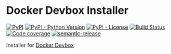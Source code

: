 # Docker Devbox Installer

[![PyPI](https://img.shields.io/pypi/v/docker-devbox-installer)](https://pypi.org/project/docker-devbox-installer/)
[![PyPI - Python Version](https://img.shields.io/pypi/pyversions/docker-devbox-installer)](https://pypi.org/project/docker-devbox-installer/)
[![PyPI - License](https://img.shields.io/pypi/l/docker-devbox-installer)](https://github.com/gfi-centre-ouest/docker-devbox-installer/blob/develop/LICENSE)
[![Build Status](https://github.com/gfi-centre-ouest/docker-devbox-installer/workflows/build/badge.svg)](https://github.com/gfi-centre-ouest/docker-devbox-installer/actions?query=workflow%3Abuild)
[![Code coverage](https://img.shields.io/coveralls/github/gfi-centre-ouest/docker-devbox-installer)](https://coveralls.io/github/gfi-centre-ouest/docker-devbox-installer)
[![semantic-release](https://img.shields.io/badge/%20%20%F0%9F%93%A6%F0%9F%9A%80-semantic--release-e10079.svg)](https://github.com/relekang/python-semantic-release)

Installer for [Docker Devbox](https://github.com/gfi-centre-ouest/docker-devbox)